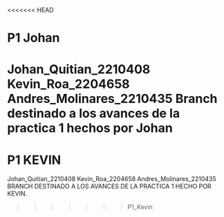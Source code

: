 <<<<<<< HEAD
# P1 Johan
Johan_Quitian_2210408
Kevin_Roa_2204658
Andres_Molinares_2210435
Branch destinado a los avances de la practica 1 hechos por Johan
=======
# P1 KEVIN
Johan_Quitian_2210408
Kevin_Roa_2204658
Andres_Molinares_2210435
BRANCH DESTINADO A LOS AVANCES DE LA PRACTICA 1 HECHO POR KEVIN.
>>>>>>> P1_Kevin
